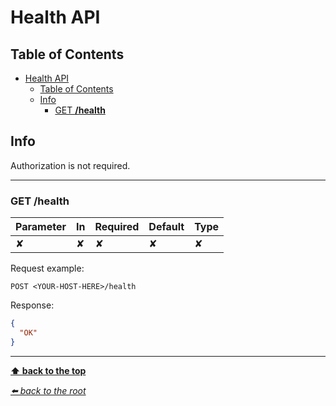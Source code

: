 # Health API

## Table of Contents

- [Health API](#health-api)
  - [Table of Contents](#table-of-contents)
  - [Info](#info)
    - [GET **/health**](#get-health)

## Info

Authorization is not required.

---

### GET **/health**

| Parameter | In  | Required | Default | Type |
| --------- | --- | -------- | ------- | ---- |
| ✘         | ✘   | ✘        | ✘       | ✘    |

Request example:

```
POST <YOUR-HOST-HERE>/health
```

Response:

```json
{
  "OK"
}
```

---

**[⬆ back to the top](#table-of-contents)**

*[⬅️ back to the root](/README.md#recording-meetings)*
